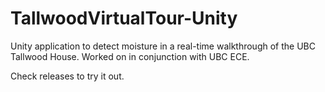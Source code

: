 # TallwoodVirtualTour-Unity
Unity application to detect moisture in a real-time walkthrough of the UBC Tallwood House. Worked on in conjunction with UBC ECE.

Check releases to try it out.
